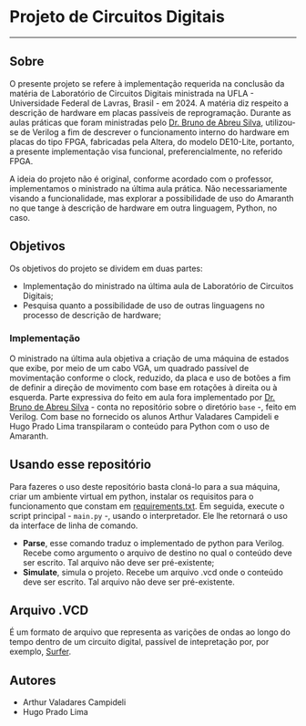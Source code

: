 # Projeto de Circuitos Digitais

---

## Sobre

O presente projeto se refere à implementação requerida na conclusão da matéria de Laboratório de Circuitos Digitais
ministrada na UFLA - Universidade Federal de Lavras, Brasil - em 2024. A matéria diz respeito a descrição de hardware em
placas passíveis de reprogramação. Durante as aulas práticas que foram ministradas
pelo [Dr. Bruno de Abreu Silva](https://dcc.ufla.br/equipe/equipe/434-bruno-de-abreu-silva.html), utilizou-se de Verilog
a fim de descrever o funcionamento interno do hardware em placas do tipo FPGA, fabricadas pela Altera, do modelo
DE10-Lite, portanto, a presente implementação visa funcional, preferencialmente, no referido FPGA.

A ideia do projeto não é original, conforme acordado com o professor, implementamos o ministrado na última aula prática.
Não necessariamente visando a funcionalidade, mas explorar a possibilidade de uso do Amaranth no que tange à descrição
de hardware em outra linguagem, Python, no caso.

## Objetivos

Os objetivos do projeto se dividem em duas partes:

- Implementação do ministrado na última aula de Laboratório de Circuitos Digitais;
- Pesquisa quanto a possibilidade de uso de outras linguagens no processo de descrição de hardware;

### Implementação

O ministrado na última aula objetiva a criação de uma máquina de estados que exibe, por meio de um cabo VGA, um quadrado
passível de movimentação conforme o clock, reduzido, da placa e uso de botões a fim de definir a direção de movimento
com base em rotações à direita ou à esquerda. Parte expressiva do feito em aula fora implementado
por [Dr. Bruno de Abreu Silva](https://dcc.ufla.br/equipe/equipe/434-bruno-de-abreu-silva.html) - conta no repositório
sobre o diretório `base` -, feito em Verilog. Com base no fornecido os alunos Arthur Valadares Campideli e Hugo Prado
Lima transpilaram o conteúdo para Python com o uso de Amaranth.

[//]: # (### Pesquisa)

[//]: # (TODO: Testar e adicionar essa seção)

## Usando esse repositório

Para fazeres o uso deste repositório basta cloná-lo para a sua máquina, criar um ambiente virtual em python, instalar os
requisitos para o funcionamento que constam em [requirements.txt](requirements.txt). Em seguida, execute o script
principal - `main.py` -, usando o interpretador. Ele lhe retornará o uso da interface de linha de comando.

- **Parse**, esse comando traduz o implementado de python para Verilog. Recebe como argumento o arquivo de destino no
  qual o conteúdo deve ser escrito. Tal arquivo não deve ser pré-existente;
- **Simulate**, simula o projeto. Recebe um arquivo .vcd onde o conteúdo deve ser escrito. Tal arquivo não deve ser
  pré-existente.

## Arquivo .VCD

É um formato de arquivo que representa as varições de ondas ao longo do tempo dentro de um circuito digital, passível de
intepretação por, por exemplo, [Surfer](https://surfer-project.org).

## Autores

- Arthur Valadares Campideli
- Hugo Prado Lima